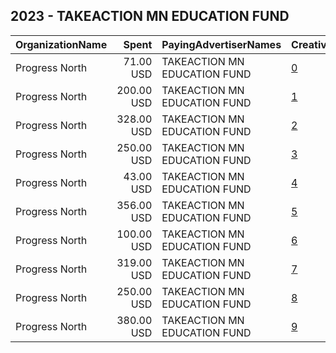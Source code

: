## 2023 - TAKEACTION MN EDUCATION FUND 
|OrganizationName|Spent|PayingAdvertiserNames|CreativeUrls|Impressions|Genders|AgeBrackets|CountryCodes|BillingAddresses|CandidateBallotInformation|
|:---|---:|:---|:---|---:|:---|:---|:---|:---|:---|
|Progress North|71.00 USD|TAKEACTION MN EDUCATION FUND|[0](https://www.snap.com/political-ads/asset/7167206739a96c179958f24025a241eff416eee5af1eccae08b83ca9c6d9559d?mediaType=jpeg)|9,689||18+|united states|"PO Box 1513,Superior,54880,US"|Janet Protasiewicz|
|Progress North|200.00 USD|TAKEACTION MN EDUCATION FUND|[1](https://www.snap.com/political-ads/asset/7905c859c4ae092511f0e4e86bee57b9bb869ec8c96f69fa8fa8d1732480cc2e?mediaType=jpeg)|29,095||18+|united states|"PO Box 1513,Superior,54880,US"|Janet Protasiewicz|
|Progress North|328.00 USD|TAKEACTION MN EDUCATION FUND|[2](https://www.snap.com/political-ads/asset/6570d63ad7cf7fc208fc659087cc9909b10dc180cf50613cf9a7e9c5838a2802?mediaType=jpeg)|49,497||18+|united states|"PO Box 1513,Superior,54880,US"|Janet Protasiewicz|
|Progress North|250.00 USD|TAKEACTION MN EDUCATION FUND|[3](https://www.snap.com/political-ads/asset/0fec39cf2f31971ac22e2b04544c3f60aad14dea38d61ce3e0c60141bae2123c?mediaType=png)|32,389||18+|united states|"PO Box 1513,Superior,54880,US"|Dan Kelly|
|Progress North|43.00 USD|TAKEACTION MN EDUCATION FUND|[4](https://www.snap.com/political-ads/asset/b80e1cc56e24e3ae1549c10ab8ff71603697007fb843193c7f2b170ce9574a47?mediaType=jpeg)|5,588||18+|united states|"PO Box 1513,Superior,54880,US"|Janet Protasiewicz|
|Progress North|356.00 USD|TAKEACTION MN EDUCATION FUND|[5](https://www.snap.com/political-ads/asset/3d9be0aef6186a0cfb47bc50965b4d81ffaeaa609c85add302278825dbcc6e4b?mediaType=jpeg)|44,903||18+|united states|"PO Box 1513,Superior,54880,US"|Janet Protasiewicz|
|Progress North|100.00 USD|TAKEACTION MN EDUCATION FUND|[6](https://www.snap.com/political-ads/asset/09bd134920a81e42628d27636b28676dca6144ec5c458d0c41bc199c269b58ef?mediaType=jpeg)|16,141||18+|united states|"PO Box 1513,Superior,54880,US"|Daniel Kelly|
|Progress North|319.00 USD|TAKEACTION MN EDUCATION FUND|[7](https://www.snap.com/political-ads/asset/8a00e1eccf1d97c03ec71f29e9a5e2877905355df770af525d05031700888c19?mediaType=png)|14,750||18+|united states|"PO Box 1513,Superior,54880,US"|Janet Protasiewicz|
|Progress North|250.00 USD|TAKEACTION MN EDUCATION FUND|[8](https://www.snap.com/political-ads/asset/92d2c6194ce58277541071e2f3e149c31017a8fbc4639f6b6fa5f2e0355aab93?mediaType=jpeg)|32,930||18+|united states|"PO Box 1513,Superior,54880,US"|Daniel Kelly|
|Progress North|380.00 USD|TAKEACTION MN EDUCATION FUND|[9](https://www.snap.com/political-ads/asset/c09962869f0db26aae26afebcc7a6bb5bcc1c8b5a759da0d1a2a9e0fb4227ce8?mediaType=png)|14,860||18+|united states|"PO Box 1513,Superior,54880,US"|Janet Protasiewicz|
